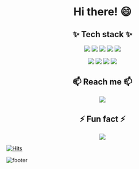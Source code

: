 <h1 align = "center"> Hi there! 😄 </h1>


<h2 align = "center"> ✨ Tech stack ✨ </h2>
  
<p align = "center"> <img src="https://img.shields.io/badge/Python-3776AB?style=flat&logo=Python&logoColor=white"/></a> <img src="https://img.shields.io/badge/MySQL-4479A1?style=flat-square&logo=MySQL&logoColor=black"/></a> <img src="https://img.shields.io/badge/R-276DC3?style=flat&logo=&logoColor=white"/> </a> <img src="https://img.shields.io/badge/HTML-E34F26?style=flat-square&logo=HTML5&logoColor=white"/></a> <img src="https://img.shields.io/badge/CSS-1572B6?style=flat-square&logo=CSS3&logoColor=white"/></a> </p>


<p align = "center"> <img src="https://img.shields.io/badge/Bootstrap-7952B3?style=flat&logo=Bootstrap&logoColor=white"/></a> <img src="https://img.shields.io/badge/Django-092E20?style=flat-square&logo=Django&logoColor=white"/></a> <img src="https://img.shields.io/badge/VScode-007ACC?style=flat&logo=VScode&logoColor=white"/></a> <img src="https://img.shields.io/badge/RStudio-75AADB?style=flat&logo=&logoColor=white"/></a> </p>
 

<h2 align = "center"> 📫 Reach me 📫 </h2>
  <div align = "center">
  <a href="mailto:suryunpark23@gmail.com" target="_blank"><img src="https://img.shields.io/badge/Gmail-EA4335?style=flat-square&logo=Gmail&logoColor=white"/></a>
  </div>

<h2 align = "center"> ⚡ Fun fact ⚡</h2>
    <p align = "center"> 
    <img src="https://github-readme-stats.vercel.app/api?username=happydgtnmd&theme=vue&show_icons=true"/></a>
    </p>

[![Hits](https://hits.seeyoufarm.com/api/count/incr/badge.svg?url=https%3A%2F%2Fgithub.com%2Fhappydgtnmd&count_bg=%233DC876&title_bg=%23555555&icon=&icon_color=%23E7E7E7&title=hits&edge_flat=false)](https://github.com/happydgtnmd)

![footer](https://capsule-render.vercel.app/api?type=waving&color=timeGradient&text=Thanks%20for%20visiting%20👋&animation=twinkling&fontSize=35&fontAlignY=40&fontAlign=70&height=180)
